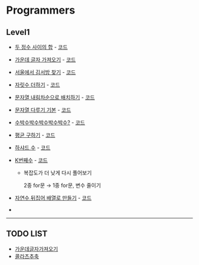 

# Programmers

## Level1

* [두 정수 사이의 합](https://programmers.co.kr/learn/courses/30/lessons/12912) - [코드](./src/main/java/dev/solar/level1/SumBetweenTwoNum.java)

* [가운데 글자 가져오기](https://programmers.co.kr/learn/courses/30/lessons/12912) - [코드](./src/main/java/dev/solar/level1/CenterNumber.java)

* [서울에서 김서방 찾기](https://programmers.co.kr/learn/courses/30/lessons/12919) - [코드](./src/main/java/dev/solar/level1/FindKim.java)

* [자릿수 더하기](https://programmers.co.kr/learn/courses/30/lessons/12931) - [코드](./src/main/java/dev/solar/level1/SumDigits.java)

* [문자열 내림차순으로 배치하기](https://programmers.co.kr/learn/courses/30/lessons/12917) - [코드](./src/main/java/dev/solar/level1/SortDescString.java)

* [문자열 다루기 기본](https://programmers.co.kr/learn/courses/30/lessons/12918?language=java) - [코드](./src/main/java/dev/solar/level1/TreatNormalString.java)

* [수박수박수박수박수박수?](https://programmers.co.kr/learn/courses/30/lessons/12922?language=java) - [코드](./src/main/java/dev/solar/level1/SuBak.java)

* [평균 구하기](https://programmers.co.kr/learn/courses/30/lessons/12944) - [코드](./src/main/java/dev/solar/level1/FindAverage.java)

* [하샤드 수](https://programmers.co.kr/learn/courses/30/lessons/12947) - [코드](./src/main/java/dev/solar/level1/Harshad.java)

* [K번째수](https://programmers.co.kr/learn/courses/30/lessons/42748) - [코드](./src/main/java/dev/solar/level1/NumberOfK.java)

  - 복잡도가 더 낮게 다시 풀어보기

    2중 for문 → 1중 for문, 변수 줄이기

* [자연수 뒤집어 배열로 만들기](https://programmers.co.kr/learn/courses/30/lessons/12932) - [코드](./src/test/java/dev/solar/level1/NaturalNumberInversionArrayTest.java)
* 

---

## TODO LIST

* [가운데글자가져오기](https://programmers.co.kr/learn/courses/30/lessons/12912)
* [콜라츠추축](https://programmers.co.kr/learn/courses/30/lessons/12943)

